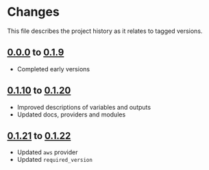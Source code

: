 # Changes
This file describes the project history as it relates to tagged versions.

## [0.0.0](.) to [0.1.9](.)
- Completed early versions

## [0.1.10](.) to [0.1.20](.)
- Improved descriptions of variables and outputs
- Updated docs, providers and modules

## [0.1.21](.) to [0.1.22](.)
- Updated `aws` provider
- Updated `required_version`
